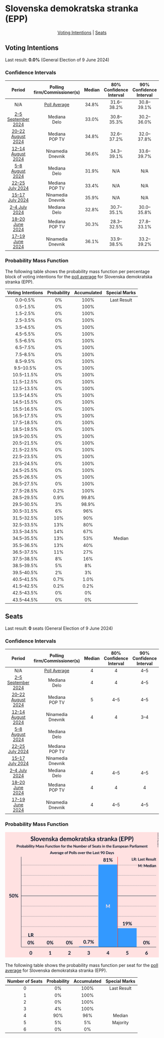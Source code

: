 # Slovenska demokratska stranka (EPP)

<p align="center"><a href="#voting-intentions">Voting Intentions</a> | <a href="#seats">Seats</a></p>

## Voting Intentions

Last result: **0.0%** (General Election of 9 June 2024)

### Confidence Intervals

| Period     | Polling firm/Commissioner(s) | Median | 80% Confidence Interval | 90% Confidence Interval | 95% Confidence Interval | 99% Confidence Interval |
|:----------:|:----------------:|:-----------:|:-----------------------:|:-----------------------:|:-----------------------:|:-----------------------:|
| N/A | [Poll Average](average.html) | 34.8% | 31.6–38.2% | 30.8–39.1% | 30.2–39.8% | 29.1–41.1% |
| [2–5 September 2024](2024-09-05-Mediana.html) | Mediana <br> Delo | 33.0% | 30.8–35.3% | 30.2–36.0% | 29.7–36.5% | 28.6–37.7% |
| [20–22 August 2024](2024-08-22-Mediana.html) | Mediana <br> POP TV | 34.8% | 32.6–37.2% | 32.0–37.8% | 31.4–38.4% | 30.4–39.5% |
| [12–14 August 2024](2024-08-14-Ninamedia.html) | Ninamedia <br> Dnevnik | 36.6% | 34.3–39.1% | 33.6–39.7% | 33.0–40.4% | 31.9–41.5% |
| [5–8 August 2024](2024-08-08-Mediana.html) | Mediana <br> Delo | 31.9% | N/A | N/A | N/A | N/A |
| [22–25 July 2024](2024-07-25-Mediana.html) | Mediana <br> POP TV | 33.4% | N/A | N/A | N/A | N/A |
| [15–17 July 2024](2024-07-17-Ninamedia.html) | Ninamedia <br> Dnevnik | 35.9% | N/A | N/A | N/A | N/A |
| [2–4 July 2024](2024-07-04-Mediana.html) | Mediana <br> Delo | 32.8% | 30.7–35.1% | 30.0–35.8% | 29.5–36.3% | 28.5–37.4% |
| [18–20 June 2024](2024-06-20-Mediana.html) | Mediana <br> POP TV | 30.3% | 28.3–32.5% | 27.8–33.1% | 27.3–33.6% | 26.3–34.7% |
| [17–19 June 2024](2024-06-19-Ninamedia.html) | Ninamedia <br> Dnevnik | 36.1% | 33.9–38.5% | 33.2–39.2% | 32.7–39.8% | 31.6–40.9% |

### Probability Mass Function

The following table shows the probability mass function per percentage block of voting intentions for the [poll average](average.html) for Slovenska demokratska stranka (EPP).

| Voting Intentions | Probability | Accumulated | Special Marks |
|:-----------------:|:-----------:|:-----------:|:-------------:|
| 0.0–0.5% | 0% | 100% | Last Result |
| 0.5–1.5% | 0% | 100% |  |
| 1.5–2.5% | 0% | 100% |  |
| 2.5–3.5% | 0% | 100% |  |
| 3.5–4.5% | 0% | 100% |  |
| 4.5–5.5% | 0% | 100% |  |
| 5.5–6.5% | 0% | 100% |  |
| 6.5–7.5% | 0% | 100% |  |
| 7.5–8.5% | 0% | 100% |  |
| 8.5–9.5% | 0% | 100% |  |
| 9.5–10.5% | 0% | 100% |  |
| 10.5–11.5% | 0% | 100% |  |
| 11.5–12.5% | 0% | 100% |  |
| 12.5–13.5% | 0% | 100% |  |
| 13.5–14.5% | 0% | 100% |  |
| 14.5–15.5% | 0% | 100% |  |
| 15.5–16.5% | 0% | 100% |  |
| 16.5–17.5% | 0% | 100% |  |
| 17.5–18.5% | 0% | 100% |  |
| 18.5–19.5% | 0% | 100% |  |
| 19.5–20.5% | 0% | 100% |  |
| 20.5–21.5% | 0% | 100% |  |
| 21.5–22.5% | 0% | 100% |  |
| 22.5–23.5% | 0% | 100% |  |
| 23.5–24.5% | 0% | 100% |  |
| 24.5–25.5% | 0% | 100% |  |
| 25.5–26.5% | 0% | 100% |  |
| 26.5–27.5% | 0% | 100% |  |
| 27.5–28.5% | 0.2% | 100% |  |
| 28.5–29.5% | 0.9% | 99.8% |  |
| 29.5–30.5% | 3% | 98.9% |  |
| 30.5–31.5% | 6% | 96% |  |
| 31.5–32.5% | 10% | 90% |  |
| 32.5–33.5% | 13% | 80% |  |
| 33.5–34.5% | 14% | 67% |  |
| 34.5–35.5% | 13% | 53% | Median |
| 35.5–36.5% | 13% | 40% |  |
| 36.5–37.5% | 11% | 27% |  |
| 37.5–38.5% | 8% | 16% |  |
| 38.5–39.5% | 5% | 8% |  |
| 39.5–40.5% | 2% | 3% |  |
| 40.5–41.5% | 0.7% | 1.0% |  |
| 41.5–42.5% | 0.2% | 0.2% |  |
| 42.5–43.5% | 0% | 0% |  |
| 43.5–44.5% | 0% | 0% |  |


## Seats

Last result: **0** seats (General Election of 9 June 2024)

### Confidence Intervals

| Period     | Polling firm/Commissioner(s) | Median | 80% Confidence Interval | 90% Confidence Interval | 95% Confidence Interval | 99% Confidence Interval |
|:----------:|:----------------:|:------:|:-----------------------:|:-----------------------:|:-----------------------:|:-----------------------:|
| N/A | [Poll Average](average.html) | 4 | 4 | 4–5 | 3–5 | 3–5 |
| [2–5 September 2024](2024-09-05-Mediana.html) | Mediana <br> Delo | 4 | 4 | 4–5 | 4–5 | 3–5 |
| [20–22 August 2024](2024-08-22-Mediana.html) | Mediana <br> POP TV | 5 | 4–5 | 4–5 | 4–5 | 3–5 |
| [12–14 August 2024](2024-08-14-Ninamedia.html) | Ninamedia <br> Dnevnik | 4 | 4 | 3–4 | 3–5 | 3–5 |
| [5–8 August 2024](2024-08-08-Mediana.html) | Mediana <br> Delo |  |  |  |  |  |
| [22–25 July 2024](2024-07-25-Mediana.html) | Mediana <br> POP TV |  |  |  |  |  |
| [15–17 July 2024](2024-07-17-Ninamedia.html) | Ninamedia <br> Dnevnik |  |  |  |  |  |
| [2–4 July 2024](2024-07-04-Mediana.html) | Mediana <br> Delo | 4 | 4–5 | 4–5 | 4–5 | 3–5 |
| [18–20 June 2024](2024-06-20-Mediana.html) | Mediana <br> POP TV | 4 | 4 | 4 | 4–5 | 3–5 |
| [17–19 June 2024](2024-06-19-Ninamedia.html) | Ninamedia <br> Dnevnik | 4 | 4–5 | 4–5 | 4–5 | 3–5 |

### Probability Mass Function

![Graph with seats probability mass function not yet produced](average-seats-pmf-slovenskademokratskastrankaepp.png "Seats Probability Mass Function")

The following table shows the probability mass function per seat for the [poll average](average.html) for Slovenska demokratska stranka (EPP).

| Number of Seats | Probability | Accumulated | Special Marks |
|:---------------:|:-----------:|:-----------:|:-------------:|
| 0 | 0% | 100% | Last Result |
| 1 | 0% | 100% |  |
| 2 | 0% | 100% |  |
| 3 | 4% | 100% |  |
| 4 | 90% | 96% | Median |
| 5 | 5% | 5% | Majority |
| 6 | 0% | 0% |  |


